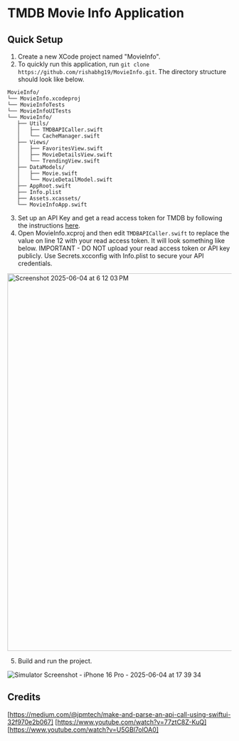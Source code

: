 # TMDB Movie Info Application
## Quick Setup
1. Create a new XCode project named "MovieInfo".
2. To quickly run this application, run `git clone https://github.com/rishabhg19/MovieInfo.git`. The directory structure should look like below.
 ```
MovieInfo/
└── MovieInfo.xcodeproj
└── MovieInfoTests
└── MovieInfoUITests
└── MovieInfo/
    ├── Utils/
    │   ├── TMDBAPICaller.swift
    │   └── CacheManager.swift
    ├── Views/
    │   ├── FavoritesView.swift
    │   ├── MovieDetailsView.swift
    │   └── TrendingView.swift
    ├── DataModels/
    │   ├── Movie.swift
    │   └── MovieDetailModel.swift
    ├── AppRoot.swift
    ├── Info.plist
    ├── Assets.xcassets/
    └── MovieInfoApp.swift

```
3. Set up an API Key and get a read access token for TMDB by following the instructions [here](https://developer.themoviedb.org/docs/getting-started).
4. Open MovieInfo.xcproj and then edit `TMDBAPICaller.swift` to replace the value on line 12 with your read access token. It will look something like below. IMPORTANT - DO NOT upload your read access token or API key publicly. Use Secrets.xcconfig with Info.plist to secure your API credentials.
<img width="847" alt="Screenshot 2025-06-04 at 6 12 03 PM" src="https://github.com/user-attachments/assets/f60f1c0f-212d-4f27-b221-ce8d9b659c7e" />

5. Build and run the project.
   
![Simulator Screenshot - iPhone 16 Pro - 2025-06-04 at 17 39 34](https://github.com/user-attachments/assets/fa8e6826-8687-4f6f-a337-77aca3b42bb9)


## Credits
[https://medium.com/@jpmtech/make-and-parse-an-api-call-using-swiftui-32f970e2b067]
[https://www.youtube.com/watch?v=77ztC8Z-KuQ]
[https://www.youtube.com/watch?v=U5GBl7olOA0]

